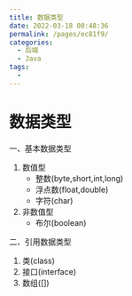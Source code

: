 ```yaml
---
title: 数据类型
date: 2022-03-18 00:48:36
permalink: /pages/ec81f9/
categories:
  - 后端
  - Java
tags:
  - 
---
```

# 数据类型

一、基本数据类型

1. 数值型
   - 整数(byte,short,int,long)
   - 浮点数(float,double)
   - 字符(char)
2. 非数值型
   - 布尔(boolean)


二、引用数据类型

1. 类(class)
2. 接口(interface)
3. 数组([])





